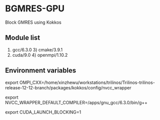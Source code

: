 # BGMRES-GPU
Block GMRES using Kokkos

## Module list
 1) gcc/6.3.0             3) cmake/3.9.1
 2) cuda/9.0              4) openmpi/1.10.2

 ## Environment variables

 export OMPI_CXX=/home/xinzhewu/workstations/trilinos/Trilinos-trilinos-release-12-12-branch/packages/kokkos/config/nvcc_wrapper

 export NVCC_WRAPPER_DEFAULT_COMPILER=/apps/gnu_gcc/6.3.0/bin/g++

 export CUDA_LAUNCH_BLOCKING=1